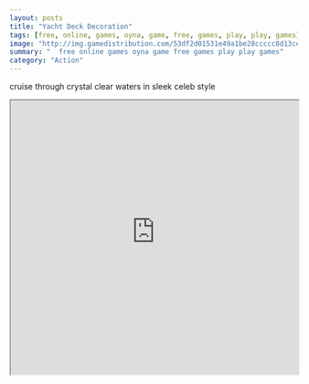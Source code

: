 ```yaml
---
layout: posts
title: "Yacht Deck Decoration"
tags: [free, online, games, oyna, game, free, games, play, play, games]
image: "http://img.gamedistribution.com/53df2d01531e49a1be28ccccc8d13ceb.jpg"
summary: "  free online games oyna game free games play play games"
category: "Action"
---
```


cruise through crystal clear waters in sleek celeb style

<iframe width="100%" height="480px;" src="http://flash.gamedistribution.com?game=53df2d01531e49a1be28ccccc8d13ceb"></iframe>